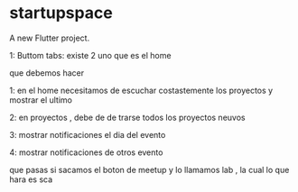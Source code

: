 # startupspace

A new Flutter project.

1: Buttom tabs: existe 2 uno que es el home


que debemos hacer 

 1: en el home necesitamos de escuchar costastemente los proyectos y mostrar el ultimo 

 2: en proyectos , debe de de trarse todos los proyectos neuvos 

 3: mostrar notificaciones el dia del evento 

 4: mostrar notificaciones de otros evento 

 que pasas si sacamos el boton de meetup y lo llamamos lab , la cual lo que hara es sca

